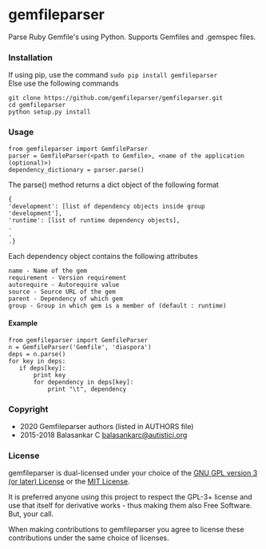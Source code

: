 # gemfileparser
Parse Ruby Gemfile's using Python. Supports Gemfiles and .gemspec files.

### Installation
If using pip, use the command `sudo pip install gemfileparser`  
Else use the following commands
```
git clone https://github.com/gemfileparser/gemfileparser.git
cd gemfileparser
python setup.py install
```

### Usage
```
from gemfileparser import GemfileParser
parser = GemfileParser(<path to Gemfile>, <name of the application (optional)>)
dependency_dictionary = parser.parse()
```
The parse() method returns a dict object of the following format
```
{
'development': [list of dependency objects inside group 'development'],
'runtime': [list of runtime dependency objects],
.
.
.}
```
Each dependency object contains the following attributes
```
name - Name of the gem
requirement - Version requirement
autorequire - Autorequire value
source - Source URL of the gem
parent - Dependency of which gem
group - Group in which gem is a member of (default : runtime)
```

#### Example
```
from gemfileparser import GemfileParser
n = GemfileParser('Gemfile', 'diaspora')
deps = n.parse()
for key in deps:
   if deps[key]:
       print key
       for dependency in deps[key]:
           print "\t", dependency
```

### Copyright
* 2020 Gemfileparser authors (listed in AUTHORS file)
* 2015-2018 Balasankar C <balasankarc@autistici.org>

### License

gemfileparser is dual-licensed under your choice of the
[GNU GPL version 3 (or later) License](http://www.gnu.org/licenses/gpl)
or the [MIT License](https://opensource.org/licenses/MIT).

It is preferred anyone using this project to respect the GPL-3+ license and use
that itself for derivative works - thus making them also Free Software. But,
your call.

When making contributions to gemfileparser you agree to license these contributions
under the same choice of licenses.
